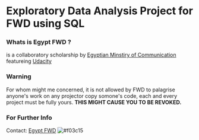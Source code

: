 # Exploratory Data Analysis Project for FWD using SQL


### Whats is Egypt FWD ? 
is a collaboratory scholarship by [Egyptian Minstiry of Communication](https://www.mcit.gov.eg/) featureing [Udacity](https://www.udacity.com/)



### Warning
For whom might me concerned, it is not allowed by FWD to palagrise anyone's work on any projector copy somone's code, each and every project must be fully yours. 
**THIS MIGHT CAUSE YOU TO BE REVOKED.**

### For Further Info
Contact: [Egypt FWD](https://egfwd.com/)
![#f03c15](https://egfwd.com/wp-content/uploads/2021/10/logo-01.png)
